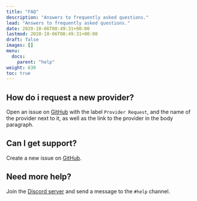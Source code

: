 ```yaml
---
title: "FAQ"
description: "Answers to frequently asked questions."
lead: "Answers to frequently asked questions."
date: 2020-10-06T08:49:31+00:00
lastmod: 2020-10-06T08:49:31+00:00
draft: false
images: []
menu:
  docs:
    parent: "help"
weight: 630
toc: true
---
```



## How do i request a new provider?
Open an issue on [GitHub](https://github.com/consumet/extentions/issues) with the label `Provider Request`, and the name of the provider next to it, as well as the link to the provider in the body paragraph.

## Can I get support?

Create a new issue on [GitHub](https://github.com/consumet/extentions/issues).


## Need more help?

Join the [Discord server](#todo) and send a message to the `#help` channel.